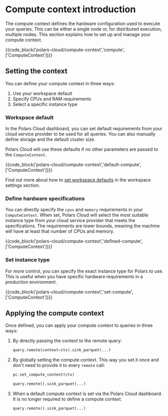 # Compute context introduction

The compute context defines the hardware configuration used to execute your queries. This can be
either a single node or, for distributed execution, multiple nodes. This section explains how to set
up and manage your compute context.

{{code_block('polars-cloud/compute-context','compute',['ComputeContext'])}}

## Setting the context

You can define your compute context in three ways:

1. Use your workspace default
2. Specify CPUs and RAM requirements
3. Select a specific instance type

### Workspace default

In the Polars Cloud dashboard, you can set default requirements from your cloud service provider to
be used for all queries. You can also manually define storage and the default cluster size.

Polars Cloud will use these defaults if no other parameters are passed to the `ComputeContext`.

{{code_block('polars-cloud/compute-context','default-compute',['ComputeContext'])}}

Find out more about how to [set workspace defaults](../workspace/settings.md) in the workspace
settings section.

### Define hardware specifications

You can directly specify the `cpus` and `memory` requirements in your `ComputeContext`. When set,
Polars Cloud will select the most suitable instance type from your cloud service provider that meets
the specifications. The requirements are lower bounds, meaning the machine will have at least that
number of CPUs and memory.

{{code_block('polars-cloud/compute-context','defined-compute',['ComputeContext'])}}

### Set instance type

For more control, you can specify the exact instance type for Polars to use. This is useful when you
have specific hardware requirements in a production environment.

{{code_block('polars-cloud/compute-context','set-compute',['ComputeContext'])}}

## Applying the compute context

Once defined, you can apply your compute context to queries in three ways:

1. By directly passing the context to the remote query:

    ```python
    query.remote(context=ctx).sink_parquet(...)
    ```

2. By globally setting the compute context. This way you set it once and don't need to provide it to
   every `remote` call:

    ```python
    pc.set_compute_context(ctx)

    query.remote().sink_parquet(...)
    ```

3. When a default compute context is set via the Polars Cloud dashboard. It is no longer required to
   define a compute context.

    ```python
    query.remote().sink_parquet(...)
    ```
